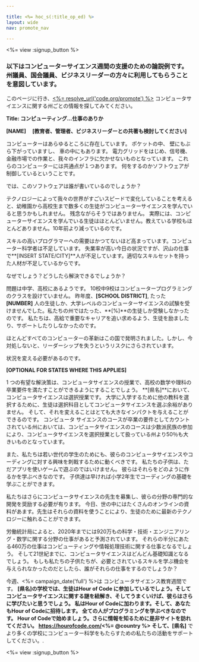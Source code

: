 ```yaml
---

title: <%= hoc_s(:title_op_ed) %>
layout: wide
nav: promote_nav

---
```


<%= view :signup_button %>

### 以下はコンピューターサイエンス週間の支援のための論説例です。州議員、国会議員、ビジネスリーダーの方々に利用してもらうことを意図しています。

  


このページに行き、[<%= resolve_url('code.org/promote') %>](<%= resolve_url('https://code.org/promote') %>) コンピュータサイエンスに関する州ごとの情報を探してみてください。 

**Title: コンピューティング…仕事のありか**

**[NAME]　 [教育者、管理者、ビジネスリーダーとの共著も検討してください]**

コンピューターはあらゆるところに存在しています。 ポケットの中、 壁にもぶら下がっていますし、 車の中にもあります。 電力グリッドをはじめ、信号機、金融市場での作業と、我々のインフラに欠かせないものとなっています。 これらのコンピューターには共通点が１つあります。 何をするのかソフトウェアが制御しているということです。

では、このソフトウェアは誰が書いているのでしょうか？

テクノロジーによって我々の世界がすごいスピードで変化していることを考えると、幼稚園から高校生まで数多くの生徒がコンピューターサイエンスを学んでいると思うかもしれません。 残念ながらそうではありません。 実際には、コンピューターサイエンスを学んでいる生徒はほとんどいません。教えている学校もほとんどありません。10年前より減っているのです。

スキルの高いプログラマーへの需要はかつてないほど高まっています。コンピューター科学者は不足しています。 失業率が高い今日の状況ですが、沢山の仕事で**[INSERT STATE/CITY]**人が不足しています。適切なスキルセットを持った人材が不足しているからです。

なぜでしょう？どうしたら解決できるでしょうか？

問題は中学、高校にあるようです。 10校中9校はコンピュータープログラミングのクラスを設けていません。 昨年度、**[SCHOOL DISTRICT]**, たった **[NUMBER]** 人の生徒しか、大学レベルのコンピューターサイエンスの試験を受けませんでした。私たちの州ではたった、**[%]**の生徒しか受験しなかったのです。 私たちは、高給で重要なキャリアを追い求めるよう、生徒を励ましたり、サポートしたりしなかったのです。

ほとんどすべてのコンピューターの革新はこの国で発明されました。しかし、今対処しないと、リーダーシップを失うというリスクにさらされています。

状況を変える必要があるのです。

**[OPTIONAL FOR STATES WHERE THIS APPLIES]**

1 つの有望な解決策は、コンピュータサイエンスの授業で、高校の数学や理科の卒業要件を満たすことができるようにすることでしょう。 **[県名]**において、コンピュータサイエンスは選択授業です。 大学に入学するために他の教科を選択するために、生徒は選択科目としてコンピュータサイエンスを選ぶ余裕がありません。 そして、それを変えることはとても大きなインパクトを与えることができるのです。 コンピュータ サイエンスのコースが卒業の要件としてカウントされている州においては、コンピュータサイエンスのコースは少数派民族の参加により、コンピュータサイエンスを選択授業として扱っている州より50％も大きいものとなっています。

また、私たちは若い世代の学生のためにも、彼らのコンピュータサイエンスやコーディングに対する興味を刺戟するために動くべきです。 私たちの子供は、ただアプリを使いゲームで遊ぶのではいけません。 彼らはそれらをどのように作るかを学ぶべきなのです。 子供達は早ければ小学2年生でコーディングの基礎を学ぶことができます。

私たちはさらにコンピュータサイエンスの先生を募集し、彼らの分野の専門的な開発を奨励する必要が有ります。 今日、世の中にはたくさんのオンラインの資料があます。先生はそれらの資料を使うことにより、生徒のために最新のテクノロジーに触れることができます。

労働統計局によると、2020年までには920万もの科学・技術・エンジニアリング・数学に関する分野の仕事があると予測されています。 それらの半分にあたる460万の仕事はコンピューティングや情報処理技術に関する仕事となるでしょう。 そして21世紀までに、コンピュータサイエンスはどんどん基礎知識となるでしょう。 もしも私たちの子供たちが、必要とされているスキルを学ぶ機会を与えられなかったのだとしたら、誰がそれらの仕事をするのでしょうか？

今週、<%= campaign_date('full') %>は コンピュータサイエンス教育週間です。 **[県名]**の学校では、生徒はHour of Code に参加しているでしょう。そしてコンピュータサイエンスに関する謎を紐解き、そしてうまくいけば、彼らはさらに学びたいと思うでしょう。 私はHour of Codeに加わります。そして、あなたもHour of Codeに招待します。 全ての人がプログラミングを学ぶべきなのです。 Hour of Codeで始めましょう。さらに情報を知るために是非サイトを訪れてください。 https://hourofcode.com/<%= @country %> そして、**[県名]** でより多くの学校にコンピューター科学をもたらすための私たちの活動をサポートしてください。.

<%= view :signup_button %>